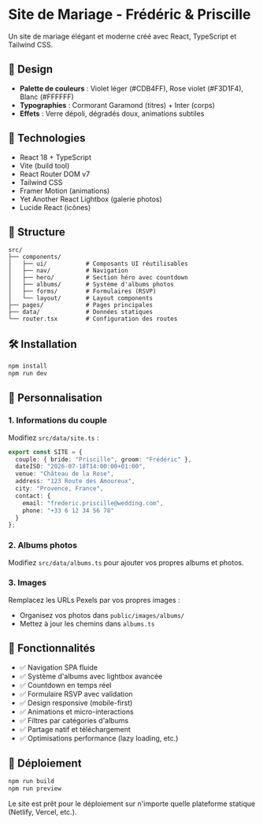 # Site de Mariage - Frédéric & Priscille

Un site de mariage élégant et moderne créé avec React, TypeScript et Tailwind CSS.

## 🎨 Design

- **Palette de couleurs** : Violet léger (#CDB4FF), Rose violet (#F3D1F4), Blanc (#FFFFFF)
- **Typographies** : Cormorant Garamond (titres) + Inter (corps)
- **Effets** : Verre dépoli, dégradés doux, animations subtiles

## 🚀 Technologies

- React 18 + TypeScript
- Vite (build tool)
- React Router DOM v7
- Tailwind CSS
- Framer Motion (animations)
- Yet Another React Lightbox (galerie photos)
- Lucide React (icônes)

## 📁 Structure

```
src/
├── components/
│   ├── ui/           # Composants UI réutilisables
│   ├── nav/          # Navigation
│   ├── hero/         # Section héro avec countdown
│   ├── albums/       # Système d'albums photos
│   ├── forms/        # Formulaires (RSVP)
│   └── layout/       # Layout components
├── pages/            # Pages principales
├── data/             # Données statiques
└── router.tsx        # Configuration des routes
```

## 🛠️ Installation

```bash
npm install
npm run dev
```

## 📝 Personnalisation

### 1. Informations du couple

Modifiez `src/data/site.ts` :

```typescript
export const SITE = {
  couple: { bride: "Priscille", groom: "Frédéric" },
  dateISO: "2026-07-18T14:00:00+01:00",
  venue: "Château de la Rose",
  address: "123 Route des Amoureux",
  city: "Provence, France",
  contact: { 
    email: "frederic.priscille@wedding.com", 
    phone: "+33 6 12 34 56 78" 
  }
};
```

### 2. Albums photos

Modifiez `src/data/albums.ts` pour ajouter vos propres albums et photos.

### 3. Images

Remplacez les URLs Pexels par vos propres images :
- Organisez vos photos dans `public/images/albums/`
- Mettez à jour les chemins dans `albums.ts`

## 🎯 Fonctionnalités

- ✅ Navigation SPA fluide
- ✅ Système d'albums avec lightbox avancée
- ✅ Countdown en temps réel
- ✅ Formulaire RSVP avec validation
- ✅ Design responsive (mobile-first)
- ✅ Animations et micro-interactions
- ✅ Filtres par catégories d'albums
- ✅ Partage natif et téléchargement
- ✅ Optimisations performance (lazy loading, etc.)

## 🚢 Déploiement

```bash
npm run build
npm run preview
```

Le site est prêt pour le déploiement sur n'importe quelle plateforme statique (Netlify, Vercel, etc.).